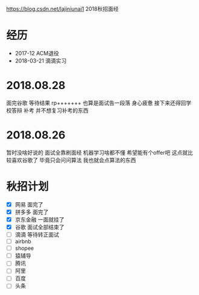 https://blog.csdn.net/lajiniunai1 2018秋招面经

# 经历

* 2017-12 ACM退役
* 2018-03-21 滴滴实习

# 2018.08.28
面完谷歌 等待结果 rp+++++++
也算是面试告一段落 身心疲惫
接下来还得回学校答辩 补考 并不想复习补考的东西

# 2018.08.26
暂时没啥好说的 面试全靠刷面经 机器学习啥都不懂 希望能有个offer吧
这点就比较喜欢谷歌了 毕竟只会问问算法 我也就会点算法的东西

# 秋招计划

- [x] 网易  面完了
- [x] 拼多多 面完了 
- [x] 京东金融 一面就挂了
- [x] 谷歌 面试全部结束了
- [ ] 滴滴 等待转正面试
- [ ] airbnb
- [ ] shopee
- [ ] 猿辅导
- [ ] 腾讯
- [ ] 阿里
- [ ] 百度
- [ ] 头条

